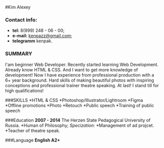 #Kim Alexey 

### Contact info:
  * **tel:** 8(999) 248 - 06 - 00;
  * **e-mail:** kenpazz@gmail.com;
  * **telegramm** kenpak.
  
### SUMMARY 
 I'am beginner Web Developer. Recently started learning Web Development. Already know HTML & CSS. And I want to get more knowledge of development! 
 Now I have experience from professional production with a 6+ year background. Hard skills of making beautiful photos with inspiring conceptions and professional trainer theatre speaking. At last! I stand till for high qualifications!
 
 ###SKILLS
    *HTML & CSS 
    *Photoshop/Illustrator/Lightroom
    *Figma
    *Offline promotions
    *Photo
    *Retouch
    *Public speech 
    *Training of public speech  
  
###Education
  **2007 - 2014** The Herzen State Pedagogical University of Russia.
                    *Human of Philosophy; *Specization:* 
                            *Management of ad projcet.
                            *Teacher of theatre speak. 
                         
###Language 
    **English A2+** 
    
